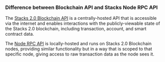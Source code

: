### Difference between Blockchain API and Stacks Node RPC API

The [Stacks 2.0 Blockchain API](/references/stacks-blockchain) is a centrally-hosted API that is accessible via the internet and enables interactions with the publicly-viewable state of the Stacks 2.0 blockchain, including transaction, account, and smart contract data.

The [Node RPC API](/references/stacks-rpc-api) is locally-hosted and runs on Stacks 2.0 Blockchain nodes, providing similar functionality but in a way that is scoped to that specific node, giving access to raw transaction data as the node sees it.
